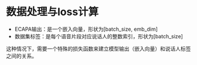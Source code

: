 # 数据处理与loss计算

- ECAPA输出：是一个嵌入向量，形状为[batch_size, emb_dim]
- 数据集标签：是每个语音片段对应说话人的整数索引，形状为[batch_size]

这种情况下，需要一个特殊的损失函数来建立模型输出（嵌入向量）和说话人标签之间的关系。